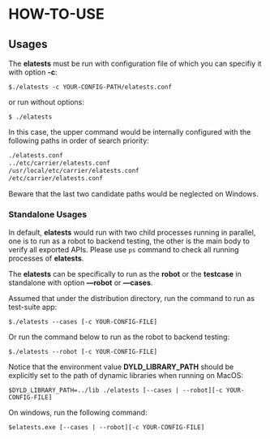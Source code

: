 # HOW-TO-USE
## Usages

The **elatests** must be run with configuration file of which you can specifiy it with option **-c**:

```shell
$./elatests -c YOUR-CONFIG-PATH/elatests.conf
```

 or run without options:

```shell
$ ./elatests
```

 In this case, the upper command would be internally configured with the following paths in order of search priority:

```markdown
./elatests.conf
../etc/carrier/elatests.conf
/usr/local/etc/carrier/elatests.conf
/etc/carrier/elatests.conf
```

Beware that the last two candidate paths would be neglected on Windows.

### Standalone Usages

In default, **elatests** would run with two child processes running in parallel, one is to run as a robot to backend testing, the other is the main body to verify all exported APIs.  Please use `ps` command to check all running processes of **elatests**.

The **elatests** can be specifically to run as the **robot** or the **testcase** in standalone with option **—robot** or **—cases**.

Assumed that under the distribution directory, run the command to run as test-suite app:

```shell
$./elatests --cases [-c YOUR-CONFIG-FILE]
```

Or run the command below to run as the robot to backend testing:

```shell
$./elatests --robot [-c YOUR-CONFIG-FILE]
```

Notice that the environment value **DYLD_LIBRARY_PATH** should be explicitly set to the path of dynamic libraries when running on MacOS:

```shell
$DYLD_LIBRARY_PATH=../lib ./elatests [--cases | --robot][-c YOUR-CONFIG-FILE]
```

On windows, run the following command:

```shell
$elatests.exe [--cases | --robot][-c YOUR-CONFIG-FILE]
```